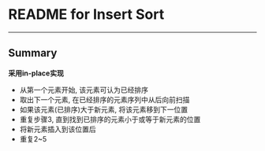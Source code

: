 # **README for Insert Sort**
***


## **Summary**
  **采用in-place实现**

  * 从第一个元素开始, 该元素可认为已经排序
  * 取出下一个元素, 在已经排序的元素序列中从后向前扫描
  * 如果该元素(已排序)大于新元素, 将该元素移到下一位置
  * 重复步骤3, 直到找到已排序的元素小于或等于新元素的位置
  * 将新元素插入到该位置后
  * 重复2~5
